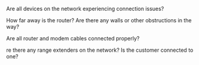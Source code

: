 Are all devices on the network experiencing connection issues?

How far away is the router? Are there any walls or other obstructions in the way?

Are all router and modem cables connected properly?

re there any range extenders on the network? Is the customer connected to one?


